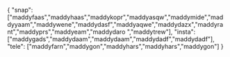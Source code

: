 {
  "snap":  ["maddyfaas","maddyhaas","maddykopr","maddyasqw","maddymide","maddyyaam","maddywene","maddydasf","maddyaqwe","maddydazx","maddyrant","maddyprs","maddyeam","maddydaro ","maddytrew"],
  "insta": ["maddygads","maddydaam","maddydaam","maddydadf","maddydadf"],
  "tele":  ["maddyfarn","maddygon","maddyhars","maddyhars","maddygon"]
}
